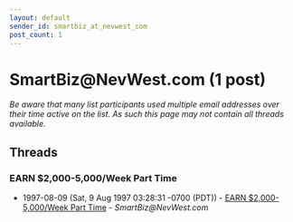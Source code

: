 ```yaml
---
layout: default
sender_id: smartbiz_at_nevwest_com
post_count: 1
---
```


# SmartBiz<span>@</span>NevWest.com (1 post)

_Be aware that many list participants used multiple email addresses over their time active on the list. As such this page may not contain all threads available._

## Threads

### EARN $2,000-5,000/Week Part Time
+ 1997-08-09 (Sat, 9 Aug 1997 03:28:31 -0700 (PDT)) - [EARN $2,000-5,000/Week Part Time](/archive/1997/08/85aad8979bf03d207ec171395dd10612cbf880226bc05afde951e622d5975915) - _SmartBiz@NevWest.com_

